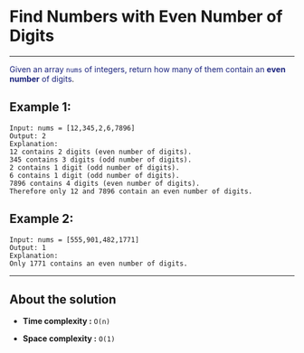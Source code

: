 # Find Numbers with Even Number of Digits

---

<font color="#1a237e"> Given an array `nums` of integers, return how many of them contain an **even number** of digits</font>.

## Example 1:

```
Input: nums = [12,345,2,6,7896]
Output: 2
Explanation:
12 contains 2 digits (even number of digits).
345 contains 3 digits (odd number of digits).
2 contains 1 digit (odd number of digits).
6 contains 1 digit (odd number of digits).
7896 contains 4 digits (even number of digits).
Therefore only 12 and 7896 contain an even number of digits.
```

## Example 2:

```
Input: nums = [555,901,482,1771]
Output: 1
Explanation:
Only 1771 contains an even number of digits.
```

---

## About the solution

- **Time complexity :** `O(n)`

- **Space complexity :** `O(1)`
